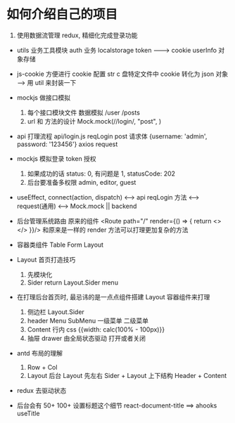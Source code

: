 # 如何介绍自己的项目

1. 使用数据流管理 redux, 精细化完成登录功能

- utils 业务工具模块
  auth 业务
  localstorage token ---> cookie
  userInfo 对象存储

- js-cookie
  方便进行 cookie 配置
  str c 盘特定文件中
  cookie 转化为 json 对象 --> 用 util 来封装一下

- mockjs 做接口模拟

  1. 每个接口模块文件 数据模拟 /user /posts
  2. url 和 方法的设计 Mock.mock(/\/login/, "post", )

- api 打理流程
  api/login.js reqLogin post 请求体
  {username: 'admin', password: '123456'}
  axios request

- mockjs 模拟登录 token 授权

  1. 如果成功的话 status: 0, 有问题是 1, statusCode: 202
  2. 后台要准备多权限 admin, editor, guest

- useEffect, connect(action, dispatch) <--> api reqLogin 方法 <--> request(通用) <--> Mock.mock || backend

- 后台管理系统路由
  <Route path="/" component={Home} /> 原来的组件
  <Route path="/" render={() => { return <></> }}/> 和原来是一样的 render 方法可以打理更加复杂的方法

- 容器类组件
  Table Form Layout

- Layout 首页打造技巧

  1. 先模块化
  2. Sider return Layout.Sider menu

- 在打理后台首页时, 最忌讳的是一点点组件搭建
  Layout 容器组件来打理

  1. 侧边栏
     Layout.Sider
  2. header
     Menu SubMenu 一级菜单 二级菜单
  3. Content 行内 css {{width: calc(100% - 100px)}}
     <Route>
  4. 抽屉 drawer
     由全局状态驱动 打开或者关闭

- antd 布局的理解

  1. Row + Col
  2. Layout
     后台 Layout 先左右 Sider + Layout
     上下结构 Header + Content

- redux 去驱动状态

- 后台会有 50+ 100+
  设置标题这个细节 react-document-title ==> ahooks useTitle
